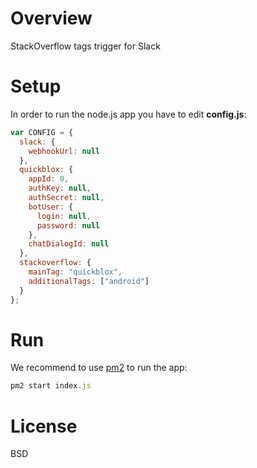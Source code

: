# Overview
StackOverflow tags trigger for Slack

# Setup
In order to run the node.js app you have to edit **config.js**:

```javascript
var CONFIG = {
  slack: {
    webhookUrl: null
  },
  quickblox: {
    appId: 0,
    authKey: null,
    authSecret: null,
    botUser: {
      login: null,
      password: null
    },
    chatDialogId: null
  },
  stackoverflow: {
    mainTag: "quickblox",
    additionalTags: ["android"]
  }
};
```

# Run
We recommend to use [pm2](https://github.com/Unitech/pm2) to run the app:

```javascript
pm2 start index.js
```

# License

BSD

